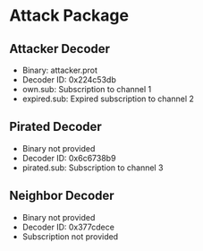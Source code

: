 # Attack Package
## Attacker Decoder
 - Binary: attacker.prot
 - Decoder ID: 0x224c53db
 - own.sub: Subscription to channel 1
 - expired.sub: Expired subscription to channel 2

## Pirated Decoder
 - Binary not provided
 - Decoder ID: 0x6c6738b9
 - pirated.sub: Subscription to channel 3

## Neighbor Decoder
 - Binary not provided
 - Decoder ID: 0x377cdece
 - Subscription not provided
